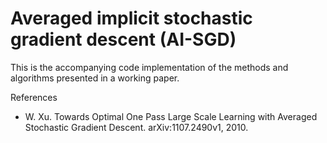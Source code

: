 # Averaged implicit stochastic gradient descent (AI-SGD)

This is the accompanying code implementation of the methods and algorithms
presented in a working paper.

References
* W. Xu. Towards Optimal One Pass Large Scale Learning with Averaged Stochastic Gradient Descent. arXiv:1107.2490v1, 2010.
